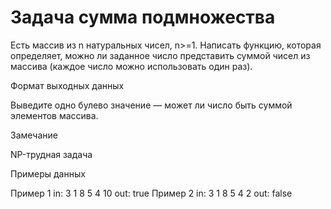 <!-- RUSSIAN -->
# Задача сумма подмножества

Есть массив из n натуральных чисел,  n>=1. Написать функцию, которая определяет, можно ли заданное число представить суммой чисел из массива (каждое число можно использовать один раз).

Формат выходных данных

Выведите одно булево значение — может ли число быть суммой элементов массива.

Замечание

NP-трудная задача

Примеры данных

Пример 1
in:
3 1 8 5 4
10
out:
true
Пример 2
in:
3 1 8 5 4
2
out:
false